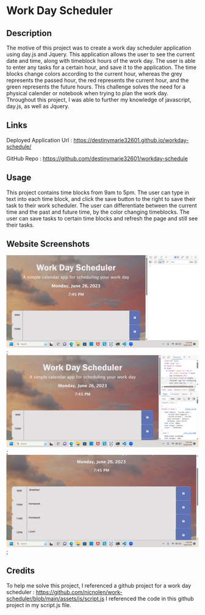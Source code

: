 # Work Day Scheduler

## Description

The motive of this project was to create a work day scheduler application using day.js and Jquery. This application allows the user to see the current date and time, along with timeblock hours of the work day. The user is able to enter any tasks for a certain hour, and save it to the application. The time blocks change colors according to the current hour, whereas the grey represents the passed hour, the red represents the current hour, and the green represents the future hours. This challenge solves the need for a physical calender or notebook when trying to plan the work day. Throughout this project, I was able to further my knowledge of javascript, day.js, as well as Jquery.

## Links

Deployed Application Url : https://destinymarie32601.github.io/workday-schedule/


GitHub Repo : https://github.com/destinymarie32601/workday-schedule

## Usage

This project contains time blocks from 9am to 5pm. The user can type in text into each time block, and click the save button to the right to save their task to their work scheduler. The user can differentiate between the current time and the past and future time, by the color changing timeblocks. The user can save tasks to certain time blocks and refresh the page and still see their tasks.

## Website Screenshots

![Alt text](/assets/images/Screenshot%20(31).png);
![Alt text](/assets/images/Screenshot%20(32).png);
![Alt text](/assets/images/Screenshot%20(33).png);

## Credits
To help me solve this project, I referenced a github project for a work day scheduler : https://github.com/nicnolen/work-scheduler/blob/main/assets/js/script.js
I referenced the code in this github project in my script.js file.
